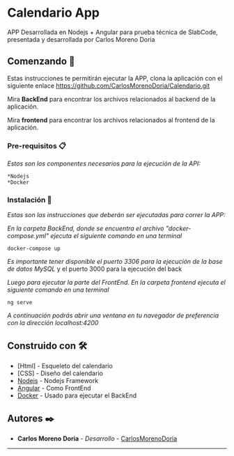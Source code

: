 # Calendario App

APP Desarrollada en Nodejs + Angular para prueba técnica de SlabCode, presentada y desarrollada por Carlos Moreno Doria

## Comenzando 🚀

Estas instrucciones te permitirán ejecutar la APP, clona la aplicación con el siguiente enlace https://github.com/CarlosMorenoDoria/Calendario.git

Mira **BackEnd** para encontrar los archivos relacionados al backend de la aplicación.

Mira **frontend** para encontrar los archivos relacionados al frontend de la aplicación.

### Pre-requisitos 📋

_Estos son los componentes necesarios para la ejecución de la API:_

```
*Nodejs
*Docker
```

### Instalación 🔧

_Estas son las instrucciones que deberán ser ejecutadas para correr  la APP:_

_En la carpeta BackEnd, donde se encuentra el archivo "docker-compose.yml" ejecuta el siguiente comando en una terminal_

```
docker-compose up 
```

_Es importante tener disponible el puerto 3306 para la ejecución de la base de datos MySQL_ y el puerto 3000 para la ejecución del back

_Luego para ejecutar la parte del FrontEnd. En la carpeta frontend ejecuta el siguiente comando en una terminal_

```
ng serve
```

_A continuación podrás abrir una ventana en tu navegador de preferencia con la dirección localhost:4200_




## Construido con 🛠️

* [Html] - Esqueleto del calendario
* [CSS] - Diseño del calendario 
* [Nodejs](https://nodejs.org/es/) - Nodejs Framework
* [Angular](https://angular.io/) - Como FrontEnd
* [Docker](https://docs.docker.com/) - Usado para ejecutar el BackEnd

## Autores ✒️


* **Carlos Moreno Doria** - *Desarrollo* - [CarlosMorenoDoria](https://github.com/CarlosMorenoDoria)

---
